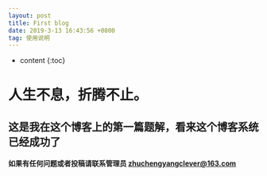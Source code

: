 ```yaml
---
layout: post
title: First blog
date: 2019-3-13 16:43:56 +0800
tag: 使用说明
---
```


* content
{:toc}

# 人生不息，折腾不止。

## 这是我在这个博客上的第一篇题解，看来这个博客系统已经成功了

#### 如果有任何问题或者投稿请联系管理员 zhuchengyangclever@163.com
